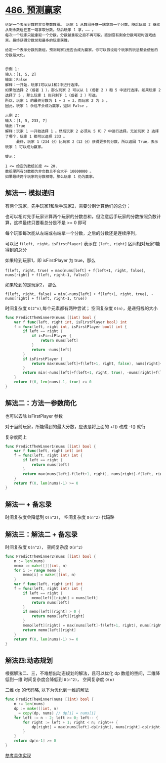 # [486. 预测赢家](https://leetcode-cn.com/problems/predict-the-winner)
```
给定一个表示分数的非负整数数组。 玩家 1 从数组任意一端拿取一个分数，随后玩家 2 继续从剩余数组任意一端拿取分数，然后玩家 1 拿，…… 。
每次一个玩家只能拿取一个分数，分数被拿取之后不再可取。直到没有剩余分数可取时游戏结束。最终获得分数总和最多的玩家获胜。

给定一个表示分数的数组，预测玩家1是否会成为赢家。你可以假设每个玩家的玩法都会使他的分数最大化。


示例 1：
输入：[1, 5, 2]
输出：False
解释：一开始，玩家1可以从1和2中进行选择。
如果他选择 2（或者 1 ），那么玩家 2 可以从 1（或者 2 ）和 5 中进行选择。如果玩家 2 选择了 5 ，那么玩家 1 则只剩下 1（或者 2 ）可选。
所以，玩家 1 的最终分数为 1 + 2 = 3，而玩家 2 为 5 。
因此，玩家 1 永远不会成为赢家，返回 False 。

示例 2：
输入：[1, 5, 233, 7]
输出：True
解释：玩家 1 一开始选择 1 。然后玩家 2 必须从 5 和 7 中进行选择。无论玩家 2 选择了哪个，玩家 1 都可以选择 233 。
     最终，玩家 1（234 分）比玩家 2（12 分）获得更多的分数，所以返回 True，表示玩家 1 可以成为赢家。

提示：

1 <= 给定的数组长度 <= 20.
数组里所有分数都为非负数且不会大于 10000000 。
如果最终两个玩家的分数相等，那么玩家 1 仍为赢家。
```
## 解法一: 模拟递归

有两个玩家，先手玩家1和后手玩家2，需要分别计算他们的总分；

也可以相对先手玩家计算两个玩家的分数总和，但注意后手玩家的分数按照负数计算，这样最终只要看总分是不是 >= 0 即可

每个玩家每次能从左端或右端拿一个分数，之后的分数还是连续序列，

可以记 `f(left, right，isFirstPlayer)` 表示在 `[left, right]` 区间相对玩家1能得到的总分

如果轮到玩家1，即 isFirstPlayer 为 true，那么 

`f(left, right，true) = max(nums[left] + f(left+1, right, false), nums[right] + f(left, right-1, false))`

如果轮到的是玩家2， 那么

`f(left, right, false) = min(-nums[left] + f(left+1, right, true), -nums[right] + f(left, right-1, true))`

时间复杂度 `O(2^n)`,每个元素都有两种尝试； 空间复杂度 `O(n)`，是递归栈的大小
```go
func PredictTheWinner0(nums []int) bool {
	var f func(left, right int, isFirstPlayer bool) int
	f = func(left, right int, isFirstPlayer bool) int {
		if left == right {
			if isFirstPlayer {
				return nums[left]
			}
			return -nums[left]
		}
		if isFirstPlayer {
			return max(nums[left]+f(left+1, right, false), nums[right]+f(left, right-1, false))
		}
		return min(-nums[left]+f(left+1, right, true), -nums[right]+f(left, right-1, true))
	}
	return f(0, len(nums)-1, true) >= 0
}
```
## 解法二：方法一参数简化
也可以去除 isFirstPlayer 参数

对于当前玩家，所能得到的最大分数，应该是将上面的 +f() 改成 -f() 就行

复杂度同上
```go
func PredictTheWinner1(nums []int) bool {
	var f func(left, right int) int
	f = func(left, right int) int {
		if left == right {
			return nums[left]
		}
		return max(nums[left]-f(left+1, right), nums[right]-f(left, right-1))
	}
	return f(0, len(nums)-1) >= 0
}
```

## 解法一 + 备忘录

时间复杂度会降低到 `O(n^2)`， 空间复杂度 `O(n^2)`
代码略

## 解法三：解法二 + 备忘录
时间复杂度 `O(n^2)`， 空间复杂度 `O(n^2)`
```go
func PredictTheWinner2(nums []int) bool {
	n := len(nums)
	memo := make([][]int, n)
	for i := range memo {
		memo[i] = make([]int, n)
	}
	var f func(left, right int) int
	f = func(left, right int) int {
		if left == right {
			memo[left][right] = nums[left]
			return nums[left]
		}
		if memo[left][right] > 0 {
			return memo[left][right]
		}
		memo[left][right] = max(nums[left]-f(left+1, right), nums[right]-f(left, right-1))
		return memo[left][right]
	}
	return f(0, len(nums)-1) >= 0
}
```

## 解法四:动态规划
根据解法二、三，不难想出动态规划的解法，且可以优化 dp 数组的空间，二维降低到一维
时间复杂度会降低到 `O(n^2)`， 空间复杂度 `O(n)`

二维 dp 的代码略, 以下为优化到一维的解法
```go
func PredictTheWinner(nums []int) bool {
	n := len(nums)
	dp := make([]int, n)
	_ = copy(dp, nums) // dp[i] = nums[i]
	for left := n - 2; left >= 0; left-- {
		for right := left + 1; right < n; right++ {
			dp[right] = max(nums[left]-dp[right], nums[right]-dp[right-1])
		}
	}
	return dp[n-1] >= 0
}
```
[参考具体实现](d.go)